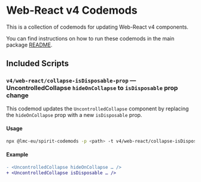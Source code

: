 # Web-React v4 Codemods

This is a collection of codemods for updating Web-React v4 components.

You can find instructions on how to run these codemods in the main package [README](https://github.com/lmc-eu/spirit-design-system/blob/main/packages/codemods/README.md).

## Included Scripts

### `v4/web-react/collapse-isDisposable-prop` — UncontrolledCollapse `hideOnCollapse` to `isDisposable` prop change

This codemod updates the `UncontrolledCollapse` component by replacing the `hideOnCollapse` prop with a new `isDisposable` prop.

#### Usage

```sh
npx @lmc-eu/spirit-codemods -p <path> -t v4/web-react/collapse-isDisposable-prop
```

#### Example

```diff
- <UncontrolledCollapse hideOnCollapse … />
+ <UncontrolledCollapse isDisposable … />
```
